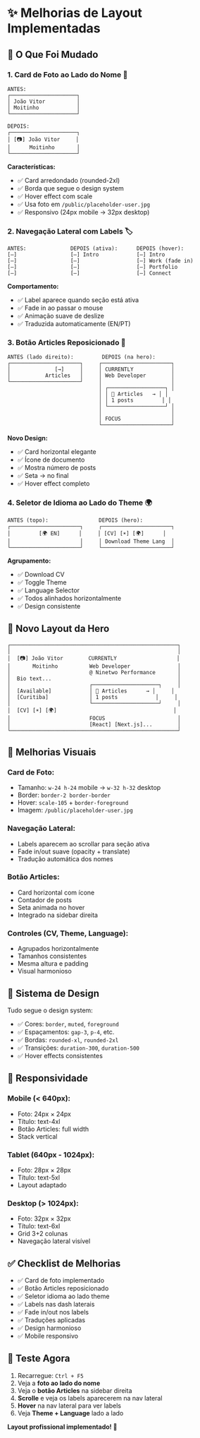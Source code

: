 # ✨ Melhorias de Layout Implementadas

## 🎨 O Que Foi Mudado

### 1. **Card de Foto ao Lado do Nome** 📸
```
ANTES:
┌─────────────────────┐
│ João Vitor          │
│ Moitinho            │
└─────────────────────┘

DEPOIS:
┌─────────────────────┐
│ [📷] João Vitor     │
│      Moitinho       │
└─────────────────────┘
```

**Características:**
- ✅ Card arredondado (rounded-2xl)
- ✅ Borda que segue o design system
- ✅ Hover effect com scale
- ✅ Usa foto em `/public/placeholder-user.jpg`
- ✅ Responsivo (24px mobile → 32px desktop)

### 2. **Navegação Lateral com Labels** 🏷️
```
ANTES:              DEPOIS (ativa):      DEPOIS (hover):
[―]                 [―] Intro            [―] Intro
[―]                 [―]                  [―] Work (fade in)
[―]                 [―]                  [―] Portfolio
[―]                 [―]                  [―] Connect
```

**Comportamento:**
- ✅ Label aparece quando seção está ativa
- ✅ Fade in ao passar o mouse
- ✅ Animação suave de deslize
- ✅ Traduzida automaticamente (EN/PT)

### 3. **Botão Articles Reposicionado** 📝
```
ANTES (lado direito):         DEPOIS (na hero):
┌──────────────────────┐     ┌──────────────────────┐
│              [→]     │     │ CURRENTLY            │
│           Articles   │     │ Web Developer        │
└──────────────────────┘     │                      │
                             │ ┌──────────────────┐ │
                             │ │ 📰 Articles   → │ │
                             │ │ 1 posts         │ │
                             │ └──────────────────┘ │
                             │                      │
                             │ FOCUS                │
                             └──────────────────────┘
```

**Novo Design:**
- ✅ Card horizontal elegante
- ✅ Ícone de documento
- ✅ Mostra número de posts
- ✅ Seta → no final
- ✅ Hover effect completo

### 4. **Seletor de Idioma ao Lado do Theme** 🌍
```
ANTES (topo):                DEPOIS (hero):
┌──────────────────────┐     ┌──────────────────────┐
│         [🌍 EN]      │     │ [CV] [☀️] [🌍]      │
│                      │     │ Download Theme Lang  │
└──────────────────────┘     └──────────────────────┘
```

**Agrupamento:**
- ✅ Download CV
- ✅ Toggle Theme
- ✅ Language Selector
- ✅ Todos alinhados horizontalmente
- ✅ Design consistente

## 📐 Novo Layout da Hero

```
┌─────────────────────────────────────────────────────┐
│                                                     │
│  [📷] João Vitor        CURRENTLY                   │
│       Moitinho          Web Developer               │
│                         @ Ninetwo Performance       │
│  Bio text...                                        │
│                         ┌─────────────────────┐     │
│  [Available]            │ 📰 Articles      → │     │
│  [Curitiba]             │ 1 posts            │     │
│                         └─────────────────────┘     │
│  [CV] [☀️] [🌍]                                     │
│                         FOCUS                       │
│                         [React] [Next.js]...        │
└─────────────────────────────────────────────────────┘
```

## 🎯 Melhorias Visuais

### Card de Foto:
- Tamanho: `w-24 h-24` mobile → `w-32 h-32` desktop
- Border: `border-2 border-border`
- Hover: `scale-105` + `border-foreground`
- Imagem: `/public/placeholder-user.jpg`

### Navegação Lateral:
- Labels aparecem ao scrollar para seção ativa
- Fade in/out suave (opacity + translate)
- Tradução automática dos nomes

### Botão Articles:
- Card horizontal com ícone
- Contador de posts
- Seta animada no hover
- Integrado na sidebar direita

### Controles (CV, Theme, Language):
- Agrupados horizontalmente
- Tamanhos consistentes
- Mesma altura e padding
- Visual harmonioso

## 🎨 Sistema de Design

Tudo segue o design system:
- ✅ Cores: `border`, `muted`, `foreground`
- ✅ Espaçamentos: `gap-3`, `p-4`, etc.
- ✅ Bordas: `rounded-xl`, `rounded-2xl`
- ✅ Transições: `duration-300`, `duration-500`
- ✅ Hover effects consistentes

## 📱 Responsividade

### Mobile (< 640px):
- Foto: 24px × 24px
- Título: text-4xl
- Botão Articles: full width
- Stack vertical

### Tablet (640px - 1024px):
- Foto: 28px × 28px
- Título: text-5xl
- Layout adaptado

### Desktop (> 1024px):
- Foto: 32px × 32px
- Título: text-6xl
- Grid 3+2 colunas
- Navegação lateral visível

## ✅ Checklist de Melhorias

- ✅ Card de foto implementado
- ✅ Botão Articles reposicionado
- ✅ Seletor idioma ao lado theme
- ✅ Labels nas dash laterais
- ✅ Fade in/out nos labels
- ✅ Traduções aplicadas
- ✅ Design harmonioso
- ✅ Mobile responsivo

## 🚀 Teste Agora

1. Recarregue: `Ctrl + F5`
2. Veja a **foto ao lado do nome**
3. Veja o **botão Articles** na sidebar direita
4. **Scrolle** e veja os labels aparecerem na nav lateral
5. **Hover** na nav lateral para ver labels
6. Veja **Theme + Language** lado a lado

**Layout profissional implementado! 🎊**

